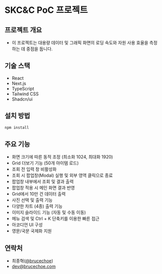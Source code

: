 # SKC&C PoC 프로젝트

## 프로젝트 개요

- 이 프로젝트는 대용량 데이터 및 그래픽 화면의 로딩 속도와 자원 사용 효율을 측정하는 데 중점을 둡니다.

## 기술 스택

- React
- Next.js
- TypeScript
- Tailwind CSS
- Shadcn/ui

## 설치 방법

```bash
npm install
```

## 주요 기능

- 화면 크기에 따른 동적 조정 (최소화 1024, 최대화 1920)
- Grid 더보기 기능 (50개 아이템 로드)
- 조회 전 입력 창 비활성화
- 조회 시 팝업창(Modal) 실행 및 외부 영역 클릭으로 종료
- 팝업창 내부에서 조회 및 결과 출력
- 팝업창 적용 시 메인 화면 결과 반영
- Grid에서 10만 건 데이터 출력
- 사진 선택 및 출력 기능
- 다양한 차트 (4종) 출력 기능
- 이미지 슬라이드 기능 (자동 및 수동 이동)
- 메뉴 검색 및 Ctrl + K 단축키를 이용한 빠른 접근
- 아코디언 UI 구성
- 영문/국문 국제화 지원

## 연락처

- 최종혁([@brucechoe](https://www.brucechoe.com))
- [dev@brucechoe.com](mailto:dev@brucechoe.com)
